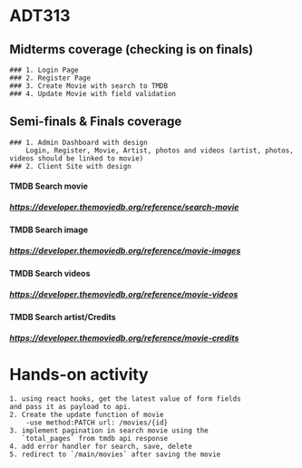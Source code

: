 # ADT313

## Midterms coverage (checking is on finals)

    ### 1. Login Page
    ### 2. Register Page
    ### 3. Create Movie with search to TMDB
    ### 4. Update Movie with field validation

## Semi-finals & Finals coverage

    ### 1. Admin Dashboard with design
        Login, Register, Movie, Artist, photos and videos (artist, photos, videos should be linked to movie)
    ### 2. Client Site with design

#### TMDB Search movie

##### https://developer.themoviedb.org/reference/search-movie

#### TMDB Search image

##### https://developer.themoviedb.org/reference/movie-images

#### TMDB Search videos

##### https://developer.themoviedb.org/reference/movie-videos

#### TMDB Search artist/Credits

##### https://developer.themoviedb.org/reference/movie-credits

# Hands-on activity

    1. using react hooks, get the latest value of form fields
    and pass it as payload to api.
    2. Create the update function of movie
        -use method:PATCH url: /movies/{id}
    3. implement pagination in search movie using the
       `total_pages` from tmdb api response
    4. add error handler for search, save, delete
    5. redirect to `/main/movies` after saving the movie
